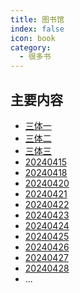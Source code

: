```yaml
---
title: 图书馆
index: false
icon: book
category:
  - 很多书
---
```


<Catalog />

<!-- more -->

## 主要内容

- [三体一](三体一.md)
- [三体二](三体二.md)
- [三体三](三体三.md)
- [20240415](20240415.md)
- [20240418](20240418.md)
- [20240420](20240420.md)
- [20240421](20240421.md)
- [20240422](20240422.md)
- [20240423](20240423.md)
- [20240424](20240424.md)
- [20240425](20240425.md)
- [20240426](20240426.md)
- [20240427](20240427.md)
- [20240428](20240428.md)
- ...




